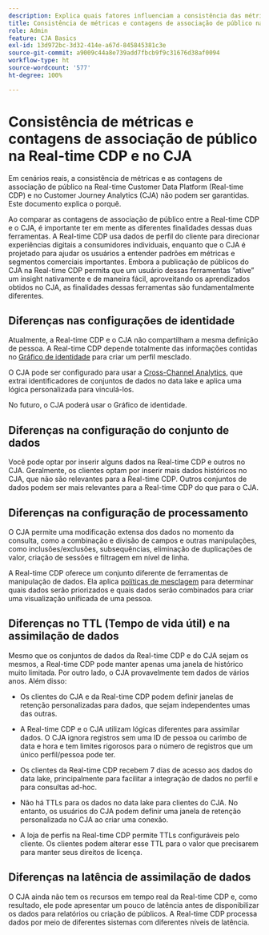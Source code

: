 ```yaml
---
description: Explica quais fatores influenciam a consistência das métricas e as contagens de associação de público na Real-time Customer Data Platform (Real-time CDP) e no CJA.
title: Consistência de métricas e contagens de associação de público na Real-time CDP e no CJA
role: Admin
feature: CJA Basics
exl-id: 13d972bc-3d32-414e-a67d-845845381c3e
source-git-commit: a9009c44a8e739add7fbcb9f9c31676d38af0094
workflow-type: ht
source-wordcount: '577'
ht-degree: 100%

---
```



# Consistência de métricas e contagens de associação de público na Real-time CDP e no CJA

Em cenários reais, a consistência de métricas e as contagens de associação de público na Real-time Customer Data Platform (Real-time CDP) e no Customer Journey Analytics (CJA) não podem ser garantidas. Este documento explica o porquê.

Ao comparar as contagens de associação de público entre a Real-time CDP e o CJA, é importante ter em mente as diferentes finalidades dessas duas ferramentas. A Real-time CDP usa dados de perfil do cliente para direcionar experiências digitais a consumidores individuais, enquanto que o CJA é projetado para ajudar os usuários a entender padrões em métricas e segmentos comerciais importantes. Embora a publicação de públicos do CJA na Real-time CDP permita que um usuário dessas ferramentas “ative” um insight nativamente e de maneira fácil, aproveitando os aprendizados obtidos no CJA, as finalidades dessas ferramentas são fundamentalmente diferentes.

## Diferenças nas configurações de identidade

Atualmente, a Real-time CDP e o CJA não compartilham a mesma definição de pessoa. A Real-time CDP depende totalmente das informações contidas no [Gráfico de identidade](https://experienceleague.adobe.com/docs/platform-learn/tutorials/identities/understanding-identity-and-identity-graphs.html?lang=pt-BR) para criar um perfil mesclado.

O CJA pode ser configurado para usar a [Cross-Channel Analytics](/help/cca/overview.md), que extrai identificadores de conjuntos de dados no data lake e aplica uma lógica personalizada para vinculá-los.

No futuro, o CJA poderá usar o Gráfico de identidade.

## Diferenças na configuração do conjunto de dados

Você pode optar por inserir alguns dados na Real-time CDP e outros no CJA. Geralmente, os clientes optam por inserir mais dados históricos no CJA, que não são relevantes para a Real-time CDP. Outros conjuntos de dados podem ser mais relevantes para a Real-time CDP do que para o CJA.

## Diferenças na configuração de processamento

O CJA permite uma modificação extensa dos dados no momento da consulta, como a combinação e divisão de campos e outras manipulações, como inclusões/exclusões, subsequências, eliminação de duplicações de valor, criação de sessões e filtragem em nível de linha.

A Real-time CDP oferece um conjunto diferente de ferramentas de manipulação de dados. Ela aplica [políticas de mesclagem](https://experienceleague.adobe.com/docs/experience-platform/profile/merge-policies/overview.html?lang=pt-BR) para determinar quais dados serão priorizados e quais dados serão combinados para criar uma visualização unificada de uma pessoa.

## Diferenças no TTL (Tempo de vida útil) e na assimilação de dados

Mesmo que os conjuntos de dados da Real-time CDP e do CJA sejam os mesmos, a Real-time CDP pode manter apenas uma janela de histórico muito limitada. Por outro lado, o CJA provavelmente tem dados de vários anos. Além disso:

* Os clientes do CJA e da Real-time CDP podem definir janelas de retenção personalizadas para dados, que sejam independentes umas das outras.

* A Real-time CDP e o CJA utilizam lógicas diferentes para assimilar dados. O CJA ignora registros sem uma ID de pessoa ou carimbo de data e hora e tem limites rigorosos para o número de registros que um único perfil/pessoa pode ter.

* Os clientes da Real-time CDP recebem 7 dias de acesso aos dados do data lake, principalmente para facilitar a integração de dados no perfil e para consultas ad-hoc.

* Não há TTLs para os dados no data lake para clientes do CJA. No entanto, os usuários do CJA podem definir uma janela de retenção personalizada no CJA ao criar uma conexão.

* A loja de perfis na Real-time CDP permite TTLs configuráveis pelo cliente. Os clientes podem alterar esse TTL para o valor que precisarem para manter seus direitos de licença.

## Diferenças na latência de assimilação de dados

O CJA ainda não tem os recursos em tempo real da Real-time CDP e, como resultado, ele pode apresentar um pouco de latência antes de disponibilizar os dados para relatórios ou criação de públicos. A Real-time CDP processa dados por meio de diferentes sistemas com diferentes níveis de latência.
